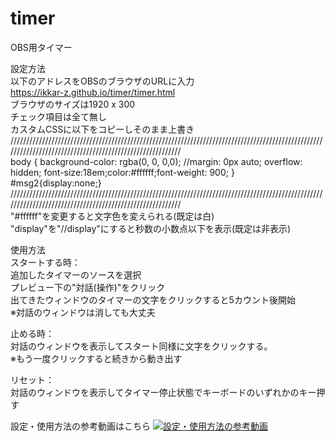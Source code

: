 # timer  
OBS用タイマー  
  
設定方法  
以下のアドレスをOBSのブラウザのURLに入力  
https://ikkar-z.github.io/timer/timer.html  
ブラウザのサイズは1920 x 300  
チェック項目は全て無し  
カスタムCSSに以下をコピーしそのまま上書き  
/////////////////////////////////////////////////////////////////////////////////////////////////////////////////////////////////////////////////////////  
body { background-color: rgba(0, 0, 0,0); //margin: 0px auto; overflow: hidden; font-size:18em;color:#ffffff;font-weight: 900; } #msg2{display:none;}  
/////////////////////////////////////////////////////////////////////////////////////////////////////////////////////////////////////////////////////////  
"#ffffff"を変更すると文字色を変えられる(既定は白)  
"display"を"//display"にすると秒数の小数点以下を表示(既定は非表示)  
  
使用方法  
スタートする時：  
追加したタイマーのソースを選択  
プレビュー下の"対話(操作)"をクリック  
出てきたウィンドウのタイマーの文字をクリックすると5カウント後開始  
※対話のウィンドウは消しても大丈夫  
  
止める時：  
対話のウィンドウを表示してスタート同様に文字をクリックする。  
※もう一度クリックすると続きから動き出す  
  
リセット：  
対話のウィンドウを表示してタイマー停止状態でキーボードのいずれかのキー押す  
  
設定・使用方法の参考動画はこちら
[![設定・使用方法の参考動画](https://user-images.githubusercontent.com/122454789/213174578-40f087a7-9392-4301-98c3-8aff647fd536.png)](https://youtu.be/vaROzkrFeGo)
